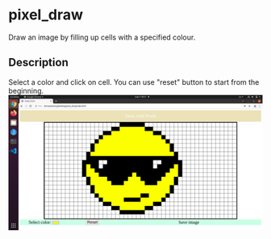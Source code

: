 # pixel_draw
Draw an image by filling up cells with a specified colour.
## Description
Select a color and click on cell. You can use "reset" button to start from the beginning.
![Screeshot](screenshot.png)
